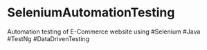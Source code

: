 # SeleniumAutomationTesting
Automation testing of E-Commerce website using #Selenium #Java #TestNg #DataDrivenTesting
